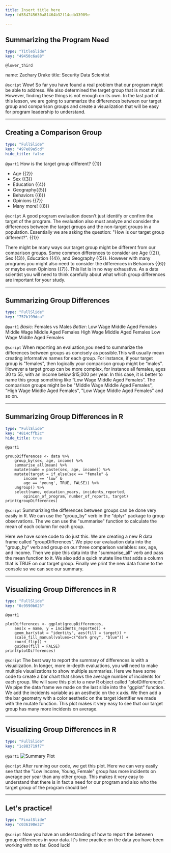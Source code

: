 ```yaml
---
title: Insert title here
key: fd584745630a81464b32f14cdb33909e

---
```

## Summarizing the Program Need

```yaml
type: "TitleSlide"
key: "49450c6a88"
```

`@lower_third`

name: Zachary Drake
title: Security Data Scientist


`@script`
Wow! So far you have found a real problem that our program might be able to address. We also determined the target group that is most at risk. However, finding these things is not enough on its own. In the last part of this lesson, we are going to summarize the differences between our target group and comparison groups and create a visualization that will be easy for program leadership to understand.


---
## Creating a Comparison Group

```yaml
type: "FullSlide"
key: "497e89a5cd"
hide_title: false
```

`@part1`
How is the target group different? {{1}}
- Age {{2}}
- Sex {{3}}
- Education {{4}}
- Geography{{5}}
- Behaviors {{6}}
- Opinions {{7}}
- Many more! {{8}}


`@script`
A good program evaluation doesn't just identify or confirm the target of the program. The evaluation also must analyze and consider the differences between the target groups and the non-target groups in a population. Essentially we are asking the question: "How is our target group different?". {{1}} 

There might be many ways our target group might be different from our comparison groups. Some common differences to consider are Age {{2}}, Sex {{3}}, Education {{4}}, and Geography {{5}}. However with many programs you might also need to consider the differences in Behaviors {{6}} or maybe even Opinions {{7}}. This list is in no way exhaustive. As a data scientist you will need to think carefully about what which group differences are important for your study.


---
## Summarizing Group Differences

```yaml
type: "FullSlide"
key: "757b199dca"
```

`@part1`
_Basic_: 
Females vs Males
_Better_:
Low Wage Middle Aged Females
Middle Wage Middle Aged Females
High Wage Middle Aged Females
Low Wage Middle Aged Females


`@script`
When reporting an evaluation,you need to summarize the differences between groups as concisely as possible.This will usually mean creating informative names for each group. For instance, if your target group is "females", then logically your comparison group might be “males". However a target group can be more complex, for instance all females, ages 30 to 55, with an income below $15,000 per year. In this case, it is better to name this group something like “Low Wage Middle Aged Females”. The comparison groups might be be "Middle Wage Middle Aged Females", "High Wage Middle Aged Females", "Low Wage Middle Aged Females" and so on.


---
## Summarizing Group Differences in R

```yaml
type: "FullSlide"
key: "4814cffb2c"
hide_title: true
```

`@part1`
```
groupDifferences <- data %>%
	group_by(sex, age, income) %>%
	summarise_all(mean) %>%
	mutate(name = paste(sex, age, income)) %>%
	mutate(target = if_else(sex == "female" & 
    	income == 'low' & 
    	age == 'young', TRUE, FALSE)) %>%
    ungroup() %>%
	select(name, education_years, incidents_reported,
		opinion_of_program, number_of_reports, target)
print(groupDifferences)                 
```


`@script`
Summarizing the differences between groups can be done very easily in R. We can use the "group_by" verb in the "dplyr" package to group observations. The we can use the "summarise" function to calculate the mean of each column for each group.

Here we have some code to do just this. We are creating a new R data frame called "groupDifferences". We pipe our evaluation data into the "group_by" verb and group on our three comparison variables: sex, age, and income. Then we pipe this data into the "summarise_all" verb and pass the mean function to it. We also add a quick mutate line that adds a column that is TRUE on our target group. Finally we print the new data frame to the console so we can see our summary.


---
## Visualizing Group Differences in R

```yaml
type: "FullSlide"
key: "0c9590b025"
```

`@part1`
```
plotDifferences <- ggplot(groupDifferences, 
	aes(x = name, y = incidents_reported)) + 
	geom_bar(stat = "identity", aes(fill = target)) + 
    scale_fill_manual(values=c("dark grey", "blue")) +
	coord_flip() + 
	guides(fill = FALSE) 
print(plotDifferences)                  
```


`@script`
The best way to report the summary of differences is with a visualization. In longer, more in-depth evaluations, you will need to make multiple visualizations to show multiple summaries. Here we have some code to create a bar chart that shows the average number of incidents for each group. We will save this plot to a new R object called "plotDifferences". We pipe the data frame we made on the last slide into the "ggplot" function. We add the incidents variable as an aesthetic on the x axis. We then add a the bar geometry with a color aesthetic on the target identifier we made with the mutate function. This plot makes it very easy to see that our target group has many more incidents on average.


---
## Visualizing Group Differences in R

```yaml
type: "FullSlide"
key: "1c883719f7"
```

`@part1`
![Summary Plot](https://assets.datacamp.com/production/repositories/4838/datasets/7b62e7eabb9a1b176a87958ee193fb0e9d584e4e/Rplot.png)


`@script`
After running our code, we get this plot. Here we can very easily see that the "Low Income, Young, Female" group has more incidents on average per year than any other group. This makes it very easy to understand that there is in fact a need for our program and also who the target group of the program should be!


---
## Let's practice!

```yaml
type: "FinalSlide"
key: "c036190e32"
```

`@script`
Now you have an understanding of how to report the between group differences in your data. It's time practice on the data you have been working with so far. Good luck!

